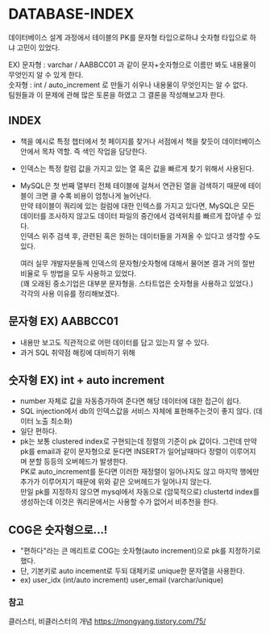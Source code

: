 # DATABASE-INDEX  
데이터베이스 설계 과정에서 테이블의 PK를 문자형 타입으로하냐 숫자형 타입으로 하냐 고민이 있었다.  
  
EX) 문자형 : varchar / AABBCC01 과 같이 문자+숫자형으로 이름만 봐도 내용물이 무엇인지 알 수 있게 한다.  
    숫자형 : int / auto_increment 로 만들기 쉬우나 내용물이 무엇인지는 알 수 없다.  
    팀원들과 이 문제에 관해 많은 토론을 하였고 그 결론을 작성해보고자 한다.  
    
  
  
## INDEX
- 책을 예시로 특정 챕터에서 첫 페이지를 찾거나 서점에서 책을 찾듯이 데이터베이스안에서 목차 역할. 즉 색인 작업을 담당한다. 
- 인덱스는 특정 칼럼 값을 가지고 있는 열 혹은 값을 빠르게 찾기 위해서 사용된다. 
- MySQL은 첫 번째 열부터 전체 테이블에 걸쳐서 연관된 열을 검색하기 때문에 테이블이 크면 클 수록 비용이 엄청나게 늘어난다.  
만약 테이블이 쿼리에 있는 컬럼에 대한 인텍스를 가지고 있다면, MySQL은 모든 데이터를 조사하지 않고도 데이터 파일의 중간에서 검색위치를 빠르게 잡아낼 수 있다.  
인덱스 위주 검색 후, 관련된 혹은 원하는 데이터들을 가져올 수 있다고 생각할 수도 있다.
  
  
  
    여러 실무 개발자분들께 인덱스의 문자형/숫자형에 대해서 물어본 결과 거의 절반 비율로 두 방법을 모두 사용하고 있었다.  
    (꽤 오래된 중소기업은 대부분 문자형을. 스타트업은 숫자형을 사용하고 있었다.)  
    각각의 사용 이유를 정리해보겠다. 
  
  
  
## 문자형 EX) AABBCC01
- 내용만 보고도 직관적으로 어떤 데이터를 담고 있는지 알 수 있다.
- 과거 SQL 취약점 해킹에 대비하기 위해
  
  
  

## 숫자형 EX) int + auto increment
- number 자체로 값을 자동증가하여 준다면 해당 데이터에 대한 접근이 쉽다.
- SQL injection에서 db의 인덱스값을 서비스 자체에 표현해주는것이 좋지 않다. (데이터 노출 최소화)
- 일단 편하다.
- pk는 보통 clustered index로 구현되는데 정렬의 기준이 pk 값이다. 그런데 만약 pk를 email과 같이 문자형으로 둔다면 INSERT가 일어날때마다 정렬이 이루어지며 분할 등등의 오버헤드가 발생한다.  
PK로 auto_increment를 둔다면 이러한 재정렬이 일어나지도 않고 마지막 행에만 추가가 이루어지기 때문에 위와 같은 오버헤드가 일어나지 않는다.  
만일 pk를 지정하지 않으면 mysql에서 자동으로 (암묵적으로) clustertd index를 생성하는데 이것은 쿼리문에서는 사용할 수가 없어서 비추천을 한다.  

  
  
  
## COG은 숫자형으로...!
- "편하다"라는 큰 메리트로 COG는 숫자형(auto increment)으로 pk를 지정하기로했다.
- 단, 기본키로 auto incement로 두되 대체키로 unique한 문자열을 사용한다.
- ex) user_idx (int/auto increment) user_email (varchar/unique)


  
  
  

### 참고
클러스터, 비클러스터의 개념 <https://mongyang.tistory.com/75/>

